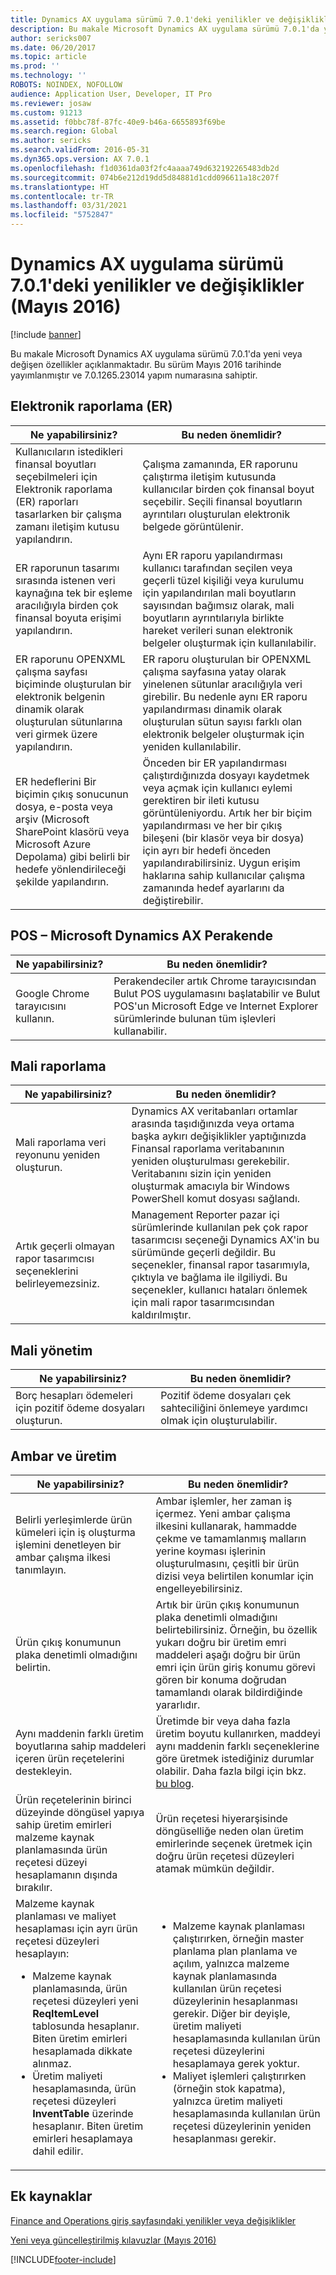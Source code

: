 ```yaml
---
title: Dynamics AX uygulama sürümü 7.0.1'deki yenilikler ve değişiklikler (Mayıs 2016)
description: Bu makale Microsoft Dynamics AX uygulama sürümü 7.0.1'da yeni veya değişen özellikler açıklanmaktadır. Bu sürüm Mayıs 2016 tarihinde yayımlanmıştır ve 7.0.1265.23014 yapım numarasına sahiptir.
author: sericks007
ms.date: 06/20/2017
ms.topic: article
ms.prod: ''
ms.technology: ''
ROBOTS: NOINDEX, NOFOLLOW
audience: Application User, Developer, IT Pro
ms.reviewer: josaw
ms.custom: 91213
ms.assetid: f0bbc78f-87fc-40e9-b46a-6655893f69be
ms.search.region: Global
ms.author: sericks
ms.search.validFrom: 2016-05-31
ms.dyn365.ops.version: AX 7.0.1
ms.openlocfilehash: f1d0361da03f2fc4aaaa749d632192265483db2d
ms.sourcegitcommit: 074b6e212d19dd5d84881d1cdd096611a18c207f
ms.translationtype: HT
ms.contentlocale: tr-TR
ms.lasthandoff: 03/31/2021
ms.locfileid: "5752847"
---
```

# <a name="whats-new-or-changed-in-dynamics-ax-application-version-701-may-2016"></a>Dynamics AX uygulama sürümü 7.0.1'deki yenilikler ve değişiklikler (Mayıs 2016)

[!include [banner](../includes/banner.md)]

Bu makale Microsoft Dynamics AX uygulama sürümü 7.0.1'da yeni veya değişen özellikler açıklanmaktadır. Bu sürüm Mayıs 2016 tarihinde yayımlanmıştır ve 7.0.1265.23014 yapım numarasına sahiptir.

## <a name="electronic-reporting-er"></a>Elektronik raporlama (ER)

| Ne yapabilirsiniz? | Bu neden önemlidir? |
|------------------|------------------------|
| Kullanıcıların istedikleri finansal boyutları seçebilmeleri için Elektronik raporlama (ER) raporları tasarlarken bir çalışma zamanı iletişim kutusu yapılandırın. | Çalışma zamanında, ER raporunu çalıştırma iletişim kutusunda kullanıcılar birden çok finansal boyut seçebilir. Seçili finansal boyutların ayrıntıları oluşturulan elektronik belgede görüntülenir. |
| ER raporunun tasarımı sırasında istenen veri kaynağına tek bir eşleme aracılığıyla birden çok finansal boyuta erişimi yapılandırın. | Aynı ER raporu yapılandırması kullanıcı tarafından seçilen veya geçerli tüzel kişiliği veya kurulumu için yapılandırılan mali boyutların sayısından bağımsız olarak, mali boyutların ayrıntılarıyla birlikte hareket verileri sunan elektronik belgeler oluşturmak için kullanılabilir. |
| ER raporunu OPENXML çalışma sayfası biçiminde oluşturulan bir elektronik belgenin dinamik olarak oluşturulan sütunlarına veri girmek üzere yapılandırın. | ER raporu oluşturulan bir OPENXML çalışma sayfasına yatay olarak yinelenen sütunlar aracılığıyla veri girebilir. Bu nedenle aynı ER raporu yapılandırması dinamik olarak oluşturulan sütun sayısı farklı olan elektronik belgeler oluşturmak için yeniden kullanılabilir. |
| ER hedeflerini Bir biçimin çıkış sonucunun dosya, e-posta veya arşiv (Microsoft SharePoint klasörü veya Microsoft Azure Depolama) gibi belirli bir hedefe yönlendirileceği şekilde yapılandırın. | Önceden bir ER yapılandırması çalıştırdığınızda dosyayı kaydetmek veya açmak için kullanıcı eylemi gerektiren bir ileti kutusu görüntüleniyordu. Artık her bir biçim yapılandırması ve her bir çıkış bileşeni (bir klasör veya bir dosya) için ayrı bir hedefi önceden yapılandırabilirsiniz. Uygun erişim haklarına sahip kullanıcılar çalışma zamanında hedef ayarlarını da değiştirebilir. |

## <a name="pos--microsoft-dynamics-ax-retail"></a>POS – Microsoft Dynamics AX Perakende

| Ne yapabilirsiniz? | Bu neden önemlidir? |
|------------------|------------------------|
| Google Chrome tarayıcısını kullanın. | Perakendeciler artık Chrome tarayıcısından Bulut POS uygulamasını başlatabilir ve Bulut POS'un Microsoft Edge ve Internet Explorer sürümlerinde bulunan tüm işlevleri kullanabilir. |

## <a name="financial-reporting"></a>Mali raporlama

| Ne yapabilirsiniz? | Bu neden önemlidir? |
|------------------|------------------------|
| Mali raporlama veri reyonunu yeniden oluşturun. | Dynamics AX veritabanları ortamlar arasında taşıdığınızda veya ortama başka aykırı değişiklikler yaptığınızda Finansal raporlama veritabanının yeniden oluşturulması gerekebilir. Veritabanını sizin için yeniden oluşturmak amacıyla bir Windows PowerShell komut dosyası sağlandı. |
| Artık geçerli olmayan rapor tasarımcısı seçeneklerini belirleyemezsiniz. | Management Reporter pazar içi sürümlerinde kullanılan pek çok rapor tasarımcısı seçeneği Dynamics AX'in bu sürümünde geçerli değildir. Bu seçenekler, finansal rapor tasarımıyla, çıktıyla ve bağlama ile ilgiliydi. Bu seçenekler, kullanıcı hataları önlemek için mali rapor tasarımcısından kaldırılmıştır. |

## <a name="financial-management"></a>Mali yönetim

| Ne yapabilirsiniz? | Bu neden önemlidir? |
|------------------|------------------------|
| Borç hesapları ödemeleri için pozitif ödeme dosyaları oluşturun. | Pozitif ödeme dosyaları çek sahteciliğini önlemeye yardımcı olmak için oluşturulabilir. |

## <a name="warehouse-and-production"></a>Ambar ve üretim

<table>
<thead>
<tr>
<th>Ne yapabilirsiniz?</th>
<th>Bu neden önemlidir?</th>
</tr>
</thead>
<tbody>
<tr>
<td>Belirli yerleşimlerde ürün kümeleri için iş oluşturma işlemini denetleyen bir ambar çalışma ilkesi tanımlayın.</td>
<td>Ambar işlemler, her zaman iş içermez. Yeni ambar çalışma ilkesini kullanarak, hammadde çekme ve tamamlanmış malların yerine koyması işlerinin oluşturulmasını, çeşitli bir ürün dizisi veya belirtilen konumlar için engelleyebilirsiniz.</td>
</tr>
<tr>
<td>Ürün çıkış konumunun plaka denetimli olmadığını belirtin.</td>
<td>Artık bir ürün çıkış konumunun plaka denetimli olmadığını belirtebilirsiniz. Örneğin, bu özellik yukarı doğru bir üretim emri maddeleri aşağı doğru bir ürün emri için ürün giriş konumu görevi gören bir konuma doğrudan tamamlandı olarak bildirdiğinde yararlıdır.</td>
</tr>
<tr>
<td>Aynı maddenin farklı üretim boyutlarına sahip maddeleri içeren ürün reçetelerini destekleyin.</td>
<td>Üretimde bir veya daha fazla üretim boyutu kullanırken, maddeyi aynı maddenin farklı seçeneklerine göre üretmek istediğiniz durumlar olabilir. Daha fazla bilgi için bkz. <a href="https://blogs.msdn.microsoft.com/axmfg/2015/12/22/support-for-boms-that-includes-items-with-different-product-dimensions-of-the-same-item/">bu blog</a>.</td>
</tr>
<tr>
<td>Ürün reçetelerinin birinci düzeyinde döngüsel yapıya sahip üretim emirleri malzeme kaynak planlamasında ürün reçetesi düzeyi hesaplamanın dışında bırakılır.</td>
<td>Ürün reçetesi hiyerarşisinde döngüselliğe neden olan üretim emirlerinde seçenek üretmek için doğru ürün reçetesi düzeyleri atamak mümkün değildir.</td>
</tr>
<tr>
<td>Malzeme kaynak planlaması ve maliyet hesaplaması için ayrı ürün reçetesi düzeyleri hesaplayın:
<ul>
<li>Malzeme kaynak planlamasında, ürün reçetesi düzeyleri yeni <strong>ReqItemLevel</strong> tablosunda hesaplanır. Biten üretim emirleri hesaplamada dikkate alınmaz.</li>
<li>Üretim maliyeti hesaplamasında, ürün reçetesi düzeyleri <strong>InventTable</strong> üzerinde hesaplanır. Biten üretim emirleri hesaplamaya dahil edilir.</li>
</ul>
</td>
<td>
<ul>
<li>Malzeme kaynak planlaması çalıştırırken, örneğin master planlama plan planlama ve açılım, yalnızca malzeme kaynak planlamasında kullanılan ürün reçetesi düzeylerinin hesaplanması gerekir. Diğer bir deyişle, üretim maliyeti hesaplamasında kullanılan ürün reçetesi düzeylerini hesaplamaya gerek yoktur.</li>
<li>Maliyet işlemleri çalıştırırken (örneğin stok kapatma), yalnızca üretim maliyeti hesaplamasında kullanılan ürün reçetesi düzeylerinin yeniden hesaplanması gerekir.</li>
</ul>
</td>
</tr>
</tbody>
</table>

## <a name="additional-resources"></a>Ek kaynaklar

[Finance and Operations giriş sayfasındaki yenilikler veya değişiklikler](whats-new-changed.md)

[Yeni veya güncelleştirilmiş kılavuzlar (Mayıs 2016)](new-updated-task-guides-available-may-2016.md)


[!INCLUDE[footer-include](../../../includes/footer-banner.md)]